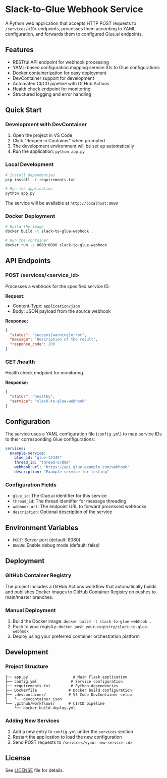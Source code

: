 # Slack-to-Glue Webhook Service

A Python web application that accepts HTTP POST requests to `/services/<ID>` endpoints, processes them according to YAML configuration, and forwards them to configured Glue.ai endpoints.

## Features

- RESTful API endpoint for webhook processing
- YAML-based configuration mapping service IDs to Glue configurations
- Docker containerization for easy deployment
- DevContainer support for development
- Automated CI/CD pipeline with GitHub Actions
- Health check endpoint for monitoring
- Structured logging and error handling

## Quick Start

### Development with DevContainer

1. Open the project in VS Code
2. Click "Reopen in Container" when prompted
3. The development environment will be set up automatically
4. Run the application: `python app.py`

### Local Development

```bash
# Install dependencies
pip install -r requirements.txt

# Run the application
python app.py
```

The service will be available at `http://localhost:8080`

### Docker Deployment

```bash
# Build the image
docker build -t slack-to-glue-webhook .

# Run the container
docker run -p 8080:8080 slack-to-glue-webhook
```

## API Endpoints

### POST /services/<service_id>

Processes a webhook for the specified service ID.

**Request:**
- Content-Type: `application/json`
- Body: JSON payload from the source webhook

**Response:**
```json
{
  "status": "success|warning|error",
  "message": "Description of the result",
  "response_code": 200
}
```

### GET /health

Health check endpoint for monitoring.

**Response:**
```json
{
  "status": "healthy",
  "service": "slack-to-glue-webhook"
}
```

## Configuration

The service uses a YAML configuration file (`config.yml`) to map service IDs to their corresponding Glue configurations:

```yaml
services:
  example-service:
    glue_id: "glue-12345"
    thread_id: "thread-67890"
    webhook_url: "https://api.glue.example.com/webhook"
    description: "Example service for testing"
```

### Configuration Fields

- `glue_id`: The Glue.ai identifier for this service
- `thread_id`: The thread identifier for message threading
- `webhook_url`: The endpoint URL to forward processed webhooks
- `description`: Optional description of the service

## Environment Variables

- `PORT`: Server port (default: 8080)
- `DEBUG`: Enable debug mode (default: false)

## Deployment

### GitHub Container Registry

The project includes a GitHub Actions workflow that automatically builds and publishes Docker images to GitHub Container Registry on pushes to main/master branches.

### Manual Deployment

1. Build the Docker image: `docker build -t slack-to-glue-webhook .`
2. Push to your registry: `docker push your-registry/slack-to-glue-webhook`
3. Deploy using your preferred container orchestration platform

## Development

### Project Structure

```
├── app.py                    # Main Flask application
├── config.yml               # Service configuration
├── requirements.txt         # Python dependencies
├── Dockerfile              # Docker build configuration
├── .devcontainer/          # VS Code DevContainer setup
│   └── devcontainer.json
└── .github/workflows/      # CI/CD pipeline
    └── docker-build-deploy.yml
```

### Adding New Services

1. Add a new entry to `config.yml` under the `services` section
2. Restart the application to load the new configuration
3. Send POST requests to `/services/<your-new-service-id>`

## License

See [LICENSE](LICENSE) file for details.
